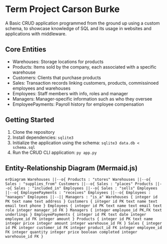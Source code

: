 # Term Project Carson Burke

A Basic CRUD application programmed from the ground up using a custom schema, to showcase knowledge of SQL and its usage in websites and applications with middleware.

## Core Entities

- Warehouses: Storage locations for products
- Products: Items sold by the company, each associated with a specific warehouse
- Customers: Clients that purchase products
- Sales: Transaction records linking customers, products, commissinoed employees and warehouses
- Employees: Staff members with info, roles and manager
- Managers: Manager-specific information such as who they oversee
- EmployeePayments: Payroll history for employee compensation

## Getting Started

1. Clone the repository
2. Install dependencies: `sqlite3`
3. Initialize the application using the schema: `sqlite3 data.db < schema.sql`
4. Run the CRUD CLI application: `py app.py`

## Entity-Relationship Diagram (Mermaid.js)

```mermaid
erDiagram Warehouses ||--o{ Products : "stores" Warehouses ||--o{ Sales : "supplies_from" Customers ||--o{ Sales : "places" Products ||--o{ Sales : "included_in" Employees ||--o{ Sales : "sells" Employees ||--o{ EmployeePayments : "receives" Employees ||--o{ Employees : "manages" Employees ||--|| Managers : "is_a" Warehouses { integer id PK text name text address } Customers { integer id PK text name text email text phone } Employees { integer id PK text name text email text role integer manager_id FK } Managers { integer employee_id PK,FK text underlings } EmployeePayments { integer id PK text date integer employee_id FK integer amount } Products { integer id PK text name integer price integer amount integer warehouse_id FK } Sales { integer id PK integer customer_id FK integer product_id FK integer employee_id FK integer quantity integer price boolean completed integer warehouse_id FK }
```

